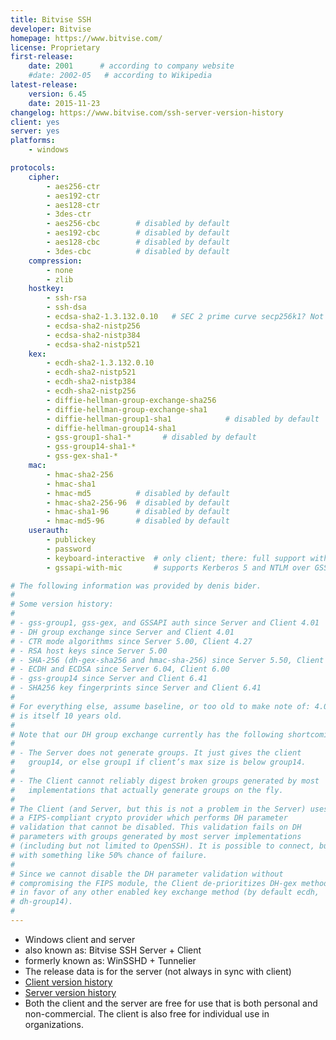 ```yaml
---
title: Bitvise SSH
developer: Bitvise
homepage: https://www.bitvise.com/
license: Proprietary
first-release:
    date: 2001      # according to company website
    #date: 2002-05   # according to Wikipedia
latest-release:
    version: 6.45
    date: 2015-11-23
changelog: https://www.bitvise.com/ssh-server-version-history
client: yes
server: yes
platforms:
    - windows

protocols:
    cipher:
        - aes256-ctr
        - aes192-ctr
        - aes128-ctr
        - 3des-ctr
        - aes256-cbc        # disabled by default
        - aes192-cbc        # disabled by default
        - aes128-cbc        # disabled by default
        - 3des-cbc          # disabled by default
    compression:
        - none
        - zlib
    hostkey:
        - ssh-rsa
        - ssh-dsa
        - ecdsa-sha2-1.3.132.0.10   # SEC 2 prime curve secp256k1? Not listed in RFC 5656
        - ecdsa-sha2-nistp256
        - ecdsa-sha2-nistp384
        - ecdsa-sha2-nistp521
    kex:
        - ecdh-sha2-1.3.132.0.10
        - ecdh-sha2-nistp521
        - ecdh-sha2-nistp384
        - ecdh-sha2-nistp256
        - diffie-hellman-group-exchange-sha256
        - diffie-hellman-group-exchange-sha1
        - diffie-hellman-group1-sha1            # disabled by default
        - diffie-hellman-group14-sha1
        - gss-group1-sha1-*       # disabled by default
        - gss-group14-sha1-*
        - gss-gex-sha1-*
    mac:
        - hmac-sha2-256
        - hmac-sha1
        - hmac-md5          # disabled by default
        - hmac-sha2-256-96  # disabled by default
        - hmac-sha1-96      # disabled by default
        - hmac-md5-96       # disabled by default
    userauth:
        - publickey
        - password
        - keyboard-interactive  # only client; there: full support with additional prompts; not just as a version of "password"
        - gssapi-with-mic       # supports Kerberos 5 and NTLM over GSSAPI

# The following information was provided by denis bider.
#
# Some version history:
# 
# - gss-group1, gss-gex, and GSSAPI auth since Server and Client 4.01
# - DH group exchange since Server and Client 4.01
# - CTR mode algorithms since Server 5.00, Client 4.27
# - RSA host keys since Server 5.00
# - SHA-256 (dh-gex-sha256 and hmac-sha-256) since Server 5.50, Client 6.00
# - ECDH and ECDSA since Server 6.04, Client 6.00
# - gss-group14 since Server and Client 6.41
# - SHA256 key fingerprints since Server and Client 6.41
# 
# For everything else, assume baseline, or too old to make note of: 4.01
# is itself 10 years old.
# 
# Note that our DH group exchange currently has the following shortcomings:
# 
# - The Server does not generate groups. It just gives the client
#   group14, or else group1 if client’s max size is below group14.
# 
# - The Client cannot reliably digest broken groups generated by most
#   implementations that actually generate groups on the fly.
# 
# The Client (and Server, but this is not a problem in the Server) uses
# a FIPS-compliant crypto provider which performs DH parameter
# validation that cannot be disabled. This validation fails on DH
# parameters with groups generated by most server implementations
# (including but not limited to OpenSSH). It is possible to connect, but
# with something like 50% chance of failure.
# 
# Since we cannot disable the DH parameter validation without
# compromising the FIPS module, the Client de-prioritizes DH-gex methods
# in favor of any other enabled key exchange method (by default ecdh,
# dh-group14).
# 
---
```

* Windows client and server
* also known as: Bitvise SSH Server + Client
* formerly known as: WinSSHD + Tunnelier
* The release data is for the server (not always in sync with client)
* [Client version history](https://www.bitvise.com/ssh-client-version-history)
* [Server version history](https://www.bitvise.com/ssh-server-version-history)
* Both the client and the server are free for use that is both personal and
  non-commercial. The client is also free for individual use in organizations.
